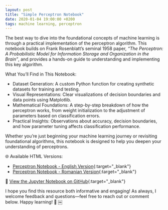 ```yaml
---
layout: post
title: "Simple Perceptron Notebook"
date: 2020-01-04 19:00:00 +0200
tags: machine learning, perceptron
---
```

The best way to dive into the foundational concepts of machine learning is through a practical implementation of the perceptron algorithm. This notebook builds on Frank Rosenblatt’s seminal 1958 paper, _“The Perceptron: A Probabilistic Model for Information Storage and Organization in the Brain”_, and provides a hands-on guide to understanding and implementing this key algorithm.

What You’ll Find in This Notebook:
- Dataset Generation: A custom Python function for creating synthetic datasets for training and testing.
- Visual Representations: Clear visualizations of decision boundaries and data points using Matplotlib.
- Mathematical Foundations: A step-by-step breakdown of how the perceptron works, from weight initialization to the adjustment of parameters based on classification errors.
- Practical Insights: Observations about accuracy, decision boundaries, and how parameter tuning affects classification performance.

Whether you’re just beginning your machine learning journey or revisiting foundational algorithms, this notebook is designed to help you deepen your understanding of perceptrons.

🌐 Available HTML Versions:
- [Perceptron Notebook - English Version](http://mihainadas.github.io/notebooks/perceptron_en.html){:target="_blank"}
- [Perceptron Notebook - Romanian Version](http://mihainadas.github.io/notebooks/perceptron_ro.html){:target="_blank"}

📝 [View the Jupyter Notebook on GitHub](https://github.com/mihainadas/notebooks/blob/main/perceptron.ipynb){:target="_blank"}

I hope you find this resource both informative and engaging! As always, I welcome feedback and questions—feel free to reach out or comment below. Happy learning! 🚀 ￼